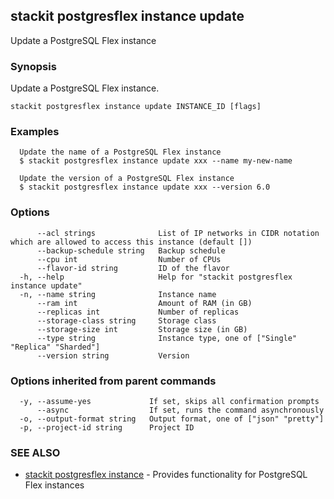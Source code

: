 ## stackit postgresflex instance update

Update a PostgreSQL Flex instance

### Synopsis

Update a PostgreSQL Flex instance.

```
stackit postgresflex instance update INSTANCE_ID [flags]
```

### Examples

```
  Update the name of a PostgreSQL Flex instance
  $ stackit postgresflex instance update xxx --name my-new-name

  Update the version of a PostgreSQL Flex instance
  $ stackit postgresflex instance update xxx --version 6.0
```

### Options

```
      --acl strings              List of IP networks in CIDR notation which are allowed to access this instance (default [])
      --backup-schedule string   Backup schedule
      --cpu int                  Number of CPUs
      --flavor-id string         ID of the flavor
  -h, --help                     Help for "stackit postgresflex instance update"
  -n, --name string              Instance name
      --ram int                  Amount of RAM (in GB)
      --replicas int             Number of replicas
      --storage-class string     Storage class
      --storage-size int         Storage size (in GB)
      --type string              Instance type, one of ["Single" "Replica" "Sharded"]
      --version string           Version
```

### Options inherited from parent commands

```
  -y, --assume-yes             If set, skips all confirmation prompts
      --async                  If set, runs the command asynchronously
  -o, --output-format string   Output format, one of ["json" "pretty"]
  -p, --project-id string      Project ID
```

### SEE ALSO

* [stackit postgresflex instance](./stackit_postgresflex_instance.md)	 - Provides functionality for PostgreSQL Flex instances

